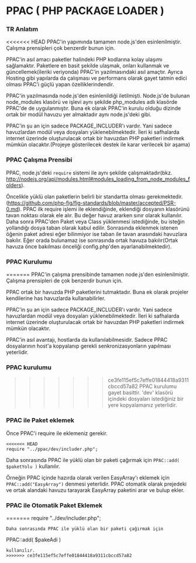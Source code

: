 # PPAC ( PHP PACKAGE LOADER )
### TR Anlatım

<<<<<<< HEAD
PPAC'in yapımında tamamen node.js'den esinlenilmiştir. Çalışma prensipleri çok benzerdir bunun için.

PPAC'in asıl amacı paketler halindeki PHP kodlarına kolay ulaşımı sağlamaktır. Paketlere en basit şekilde ulaşmak, onları kullanmak ve güncellemek(ileriki veriyonda) PPAC'in yazılmasındaki asıl amaçtır. Ayrıca Hosting gibi yapılarda da çalışması ve performans olarak gayet tatmin edici olması PPAC'i güçlü yapan özelliklerindendir.

PPAC'in yazılmasında node.js'den esinlenildiği iletilmişti. Node.js'de bulunan node_modules klasörü ve işlevi aynı şekilde php_modules adlı klasörde PPAC'de de uygulanmıştır. Buna ek olarak PPAC'in kurulu olduğu dizinde ortak bir modül havuzu yer almaktadır aynı node.js'deki gibi.

PPAC'in şu an için sadece PACKAGE_INCLUDER'ı vardır. Yani sadece havuzlardan modül veya dosyaları yüklenebilmektedir. İleri ki safhalarda internet üzerinde oluşturulacak ortak bir havuzdan PHP paketleri indirmek mümkün olacaktır.(Projeye gösterilecek destek ile karar verilecek bir aşama)

### PPAC Çalışma Prensibi
PPAC, node.js'deki ```require``` sistemi ile aynı şekilde çalışmaktadır(bkz. http://nodejs.org/api/modules.html#modules_loading_from_node_modules_folders).

Öncelikle yüklü olan paketlerin belirli bir standartta olması gerekmektedir.(https://github.com/php-fig/fig-standards/blob/master/accepted/PSR-0.md). PPAC ilk require işlemi ile eklendiğinde, eklendiği dosyanın klasörünü tavan noktası olarak ele alır. Bu değer havuz ararken sınır olarak kullanılır. Daha sonra PPAC'den Paket veya Class yüklenmesi istediğinde, bu isteğin yollandığı dosya taban olarak kabul edilir. Sonrasında eklenmek istenen öğenin paket adresi eğer bilinmiyor ise taban ile tavan arasındaki havuzlara bakılır. Eğer orada bulunamaz ise sonrasında ortak havuza bakılır(Ortak havuza önce bakılması önceliği config.php'den ayarlanabilmektedir).

### PPAC Kurulumu
=======
PPAC'in çalışma prensibinde tamamen node.js'den esinlenilmiştir. Çalışma prensipleri de çok benzerdir bunun için.

PPAC ortak bir havuzda PHP paketlerini tutmaktadır. Buna ek olarak projeler kendilerine has havuzlarda kullanabilirler.

PPAC'in şu an için sadece PACKAGE_INCLUDER'ı vardır. Yani sadece havuzlardan modül veya dosyaları yüklenebilmektedir. İleri ki safhalarda internet üzerinde oluşturulacak ortak bir havuzdan PHP paketleri indirmek mümkün olacaktır.

PPAC'in asıl avantajı, hostlarda da kullanılabilmesidir. Sadece PPAC dosyalarının host'a kopyalanıp gerekli senkronizasyonların yapılması yeterlidir.

### PPAC kurulumu
>>>>>>> ce3fe115ef5c7effe01844418a9311cbccd57a82
PPAC kurulumu gayet basittir. 'dev' klasörü içindeki dosyaları istediğiniz bir yere kopyalamanız yeterlidir.

### PPAC ile Paket eklemek
Önce PPAC'i require ile eklemeniz gerekir.
```
<<<<<<< HEAD
require "../ppac/dev/includer.php";
```
Daha sonrasında PPAC ile yüklü olan bir paketi çağırmak için
```PPAC::add( $paketYolu )```
kullanılır.

Örneğin PPAC içinde hazırda olarak verilen EasyArray'ı eklemek için ```PPAC::add("EasyArray")``` denmesi yeterlidir. PPAC otomatik olarak prejedeki ve ortak alandaki havuzu tarayarak EasyArray paketini arar ve bulup ekler.

### PPAC ile Otomatik Paket Eklemek
=======
require "../dev/includer.php";
```
Daha sonrasında PPAC ile yüklü olan bir paketi çağırmak için
```
PPAC::add( $pakeAdi )
```
kullanılır. 
>>>>>>> ce3fe115ef5c7effe01844418a9311cbccd57a82
